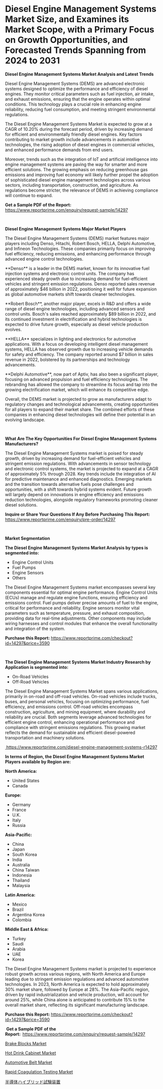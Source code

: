 <p><h1>Diesel Engine Management Systems Market Size, and Examines its Market Scope, with a Primary Focus on Growth Opportunities, and Forecasted Trends Spanning from 2024 to 2031</h1></p><p><strong>Diesel Engine Management Systems Market Analysis and Latest Trends</strong></p>
<p><p>Diesel Engine Management Systems (DEMS) are advanced electronic systems designed to optimize the performance and efficiency of diesel engines. They monitor critical parameters such as fuel injection, air intake, and exhaust emissions, ensuring that the engine operates within optimal conditions. This technology plays a crucial role in enhancing engine reliability, reducing fuel consumption, and meeting stringent environmental regulations.</p><p>The Diesel Engine Management Systems Market is expected to grow at a CAGR of 10.20% during the forecast period, driven by increasing demand for efficient and environmentally friendly diesel engines. Key factors contributing to market growth include advancements in automotive technologies, the rising adoption of diesel engines in commercial vehicles, and enhanced performance demands from end users. </p><p>Moreover, trends such as the integration of IoT and artificial intelligence into engine management systems are paving the way for smarter and more efficient solutions. The growing emphasis on reducing greenhouse gas emissions and improving fuel economy will likely further propel the adoption of sophisticated diesel engine management technologies across various sectors, including transportation, construction, and agriculture. As regulations become stricter, the relevance of DEMS in achieving compliance will continue to expand.</p></p>
<p><strong>Get a Sample PDF of the Report:&nbsp;</strong> <a href="https://www.reportprime.com/enquiry/request-sample/14297">https://www.reportprime.com/enquiry/request-sample/14297</a></p>
<p>&nbsp;</p>
<p><strong>Diesel Engine Management Systems Major Market Players</strong></p>
<p><p>The Diesel Engine Management Systems (DEMS) market features major players including Denso, Hitachi, Robert Bosch, HELLA, Delphi Automotive, and Infineon Technologies. These companies primarily focus on improving fuel efficiency, reducing emissions, and enhancing performance through advanced engine control technologies.</p><p>**Denso** is a leader in the DEMS market, known for its innovative fuel injection systems and electronic control units. The company has experienced steady growth due to increasing demand for fuel-efficient vehicles and stringent emission regulations. Denso reported sales revenue of approximately $46 billion in 2022, positioning it well for future expansion as global automotive markets shift towards cleaner technologies.</p><p>**Robert Bosch**, another major player, excels in R&D and offers a wide range of diesel engine technologies, including advanced sensors and control units. Bosch's sales reached approximately $89 billion in 2022, and its continued investment in electrification and hybrid technologies is expected to drive future growth, especially as diesel vehicle production evolves.</p><p>**HELLA** specializes in lighting and electronics for automotive applications. With a focus on developing intelligent diesel management systems, HELLA has observed growth due to increasing vehicle demands for safety and efficiency. The company reported around $7 billion in sales revenue in 2022, bolstered by its partnerships and technology advancements.</p><p>**Delphi Automotive**, now part of Aptiv, has also been a significant player, focusing on advanced propulsion and fuel efficiency technologies. The rebranding has allowed the company to streamline its focus and tap into the growing electrification market, which will enhance its competitive edge.</p><p>Overall, the DEMS market is projected to grow as manufacturers adapt to regulatory changes and technological advancements, creating opportunities for all players to expand their market share. The combined efforts of these companies in enhancing diesel technologies will define their potential in an evolving landscape.</p></p>
<p>&nbsp;</p>
<p><strong>What Are The Key Opportunities For Diesel Engine Management Systems Manufacturers?</strong></p>
<p><p>The Diesel Engine Management Systems market is poised for steady growth, driven by increasing demand for fuel-efficient vehicles and stringent emission regulations. With advancements in sensor technology and electronic control systems, the market is projected to expand at a CAGR of approximately 5% through 2028. Key trends include the integration of AI for predictive maintenance and enhanced diagnostics. Emerging markets and the transition towards alternative fuels pose challenges and opportunities, with a shift towards hybrid systems evident. Future growth will largely depend on innovations in engine efficiency and emissions reduction technologies, alongside regulatory frameworks promoting cleaner diesel solutions.</p></p>
<p><strong>Inquire or Share Your Questions If Any Before Purchasing This Report:</strong> <a href="https://www.reportprime.com/enquiry/pre-order/14297">https://www.reportprime.com/enquiry/pre-order/14297</a></p>
<p>&nbsp;</p>
<p><strong>Market Segmentation</strong></p>
<p><strong>The Diesel Engine Management Systems Market Analysis by types is segmented into:</strong></p>
<p><ul><li>Engine Control Units</li><li>Fuel Pumps</li><li>Engine Sensors</li><li>Others</li></ul></p>
<p><p>The Diesel Engine Management Systems market encompasses several key components essential for optimal engine performance. Engine Control Units (ECUs) manage and regulate engine functions, ensuring efficiency and emissions control. Fuel pumps deliver precise amounts of fuel to the engine, critical for performance and reliability. Engine sensors monitor vital parameters such as temperature, pressure, and exhaust composition, providing data for real-time adjustments. Other components may include wiring harnesses and control modules that enhance the overall functionality and integration of the system.</p></p>
<p><strong>Purchase this Report:&nbsp;</strong><a href="https://www.reportprime.com/checkout?id=14297&price=3590">https://www.reportprime.com/checkout?id=14297&price=3590</a></p>
<p>&nbsp;</p>
<p><strong>The Diesel Engine Management Systems Market Industry Research by Application is segmented into:</strong></p>
<p><ul><li>On-Road Vehicles</li><li>Off-Road Vehicles</li></ul></p>
<p><p>The Diesel Engine Management Systems Market spans various applications, primarily in on-road and off-road vehicles. On-road vehicles include trucks, buses, and personal vehicles, focusing on optimizing performance, fuel efficiency, and emissions control. Off-road vehicles encompass construction, agriculture, and mining equipment, where durability and reliability are crucial. Both segments leverage advanced technologies for efficient engine control, enhancing operational performance and compliance with stringent emissions regulations. This growing market reflects the demand for sustainable and efficient diesel-powered transportation and machinery solutions.</p></p>
<p><a href="https://www.reportprime.com/diesel-engine-management-systems-r14297">&nbsp;https://www.reportprime.com/diesel-engine-management-systems-r14297</a></p>
<p><strong>In terms of Region, the Diesel Engine Management Systems Market Players available by Region are:</strong></p>
<p>
    <p> <strong> North America: </strong>
        <ul>
            <li>United States</li>
            <li>Canada</li>
        </ul>
        </p> 
    <p> <strong> Europe: </strong>
        <ul>
            <li>Germany</li>
            <li>France</li>
            <li>U.K.</li>
            <li>Italy</li>
            <li>Russia</li>
        </ul>
        </p> 
    <p> <strong> Asia-Pacific: </strong>
        <ul>
            <li>China</li>
            <li>Japan</li>
            <li>South Korea</li>
            <li>India</li>
            <li>Australia</li>
            <li>China Taiwan</li>
            <li>Indonesia</li>
            <li>Thailand</li>
            <li>Malaysia</li>
        </ul>
        </p> 
    <p> <strong> Latin America: </strong>
        <ul>
            <li>Mexico</li>
            <li>Brazil</li>
            <li>Argentina Korea</li>
            <li>Colombia</li>
        </ul>
        </p> 
    <p> <strong> Middle East & Africa: </strong>
        <ul>
            <li>Turkey</li>
            <li>Saudi</li>
            <li>Arabia</li>
            <li>UAE</li>
            <li>Korea</li>
        </ul>
    </p>
    </p>
<p><p>The Diesel Engine Management Systems market is projected to experience robust growth across various regions, with North America and Europe leading due to stringent emission regulations and advanced automotive technologies. In 2023, North America is expected to hold approximately 30% market share, followed by Europe at 28%. The Asia-Pacific region, driven by rapid industrialization and vehicle production, will account for around 25%, while China alone is anticipated to contribute 15% to the overall market share, reflecting its significant manufacturing landscape.</p></p>
<p><strong>Purchase this Report: </strong><a href="https://www.reportprime.com/checkout?id=14297&price=3590">https://www.reportprime.com/checkout?id=14297&price=3590</a></p>
<p>&nbsp;<strong>Get a Sample PDF of the Report:&nbsp;&nbsp;</strong><a href="https://www.reportprime.com/enquiry/request-sample/14297">https://www.reportprime.com/enquiry/request-sample/14297</a></p>
<p><strong></strong></p>
<p><p><a href="https://www.linkedin.com/pulse/driving-market-forces-brake-blocks-trends-future-forecasts-till-7c5xc?trackingId=5bzQHvG%2BTQSw1QjEnpSZ5g%3D%3D">Brake Blocks Market</a></p><p><a href="https://medium.com/@sahanad234/this-report-on-hot-drink-cabinet-market-is-a-comprehensive-analysis-of-market-shares-strategies-bb8dd50d7d24">Hot Drink Cabinet Market</a></p><p><a href="https://www.linkedin.com/pulse/automotive-belt-market-size-type-timing-beltsdrive-belts-product-qkf1c?trackingId=cfOIUvNvQz2%2B3IZhs4cOzg%3D%3D">Automotive Belt Market</a></p><p><a href="https://github.com/WashimHussain441/Market-Research-Report-List-1/blob/main/rapid-coagulation-testing-market.md">Rapid Coagulation Testing Market</a></p><p><a href="https://medium.com/@solomonbode85/semiconductor-hybrid-test-equipment-0317091069c8">半導体ハイブリッド試験装置</a></p></p>